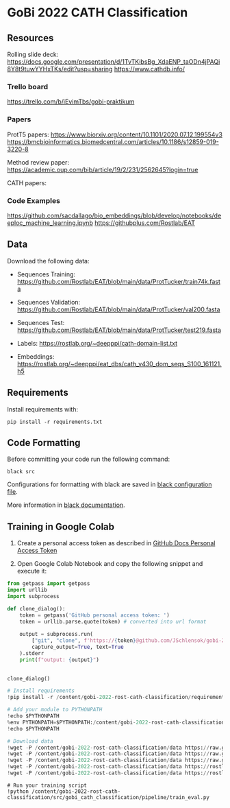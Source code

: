 # GoBi 2022 CATH Classification

## Resources
Rolling slide deck: https://docs.google.com/presentation/d/1TvTKibsBg_XdaENP_taODn4jPAQi8Y8t9tuwYYHxTKs/edit?usp=sharing
https://www.cathdb.info/

### Trello board
https://trello.com/b/iEvimTbs/gobi-praktikum

### Papers
ProtT5 papers:
https://www.biorxiv.org/content/10.1101/2020.07.12.199554v3
https://bmcbioinformatics.biomedcentral.com/articles/10.1186/s12859-019-3220-8

Method review paper: https://academic.oup.com/bib/article/19/2/231/2562645?login=true

CATH papers:


### Code Examples
https://github.com/sacdallago/bio_embeddings/blob/develop/notebooks/deeploc_machine_learning.ipynb
https://githubplus.com/Rostlab/EAT

## Data
Download the following data:

- Sequences Training: https://github.com/Rostlab/EAT/blob/main/data/ProtTucker/train74k.fasta
- Sequences Validation: https://github.com/Rostlab/EAT/blob/main/data/ProtTucker/val200.fasta
- Sequences Test: https://github.com/Rostlab/EAT/blob/main/data/ProtTucker/test219.fasta

- Labels: https://rostlab.org/~deepppi/cath-domain-list.txt

- Embeddings: https://rostlab.org/~deepppi/eat_dbs/cath_v430_dom_seqs_S100_161121.h5


## Requirements
Install requirements with:
```
pip install -r requirements.txt
```


## Code Formatting
Before committing your code run the following command:
```
black src
```
Configurations for formatting with black are saved in [black configuration file](pyproject.toml).

More information in [black documentation](https://black.readthedocs.io/en/stable/usage_and_configuration/the_basics.html#configuration-via-a-file).


## Training in Google Colab
1. Create a personal access token as described in [GitHub Docs Personal Access Token](https://docs.github.com/en/authentication/keeping-your-account-and-data-secure/creating-a-personal-access-token)

2. Open Google Colab Notebook and copy the following snippet and execute it:
```python
from getpass import getpass
import urllib
import subprocess

def clone_dialog():
    token = getpass('GitHub personal access token: ')
    token = urllib.parse.quote(token) # converted into url format
    
    output = subprocess.run(
        ["git", "clone", f'https://{token}@github.com/JSchlensok/gobi-2022-rost-cath-classification.git'], 
        capture_output=True, text=True
    ).stderr
    print(f"output: {output}")
    

clone_dialog()

# Install requirements
!pip install -r /content/gobi-2022-rost-cath-classification/requirements.txt

# Add your module to PYTHONPATH
!echo $PYTHONPATH
%env PYTHONPATH=$PYTHONPATH:/content/gobi-2022-rost-cath-classification/src
!echo $PYTHONPATH

# Download data
!wget -P /content/gobi-2022-rost-cath-classification/data https://raw.githubusercontent.com/Rostlab/EAT/main/data/ProtTucker/train74k.fasta
!wget -P /content/gobi-2022-rost-cath-classification/data https://raw.githubusercontent.com/Rostlab/EAT/main/data/ProtTucker/test219.fasta
!wget -P /content/gobi-2022-rost-cath-classification/data https://raw.githubusercontent.com/Rostlab/EAT/main/data/ProtTucker/val200.fasta
!wget -P /content/gobi-2022-rost-cath-classification/data https://rostlab.org/~deepppi/cath-domain-list.txt
!wget -P /content/gobi-2022-rost-cath-classification/data https://rostlab.org/~deepppi/eat_dbs/cath_v430_dom_seqs_S100_161121.h5
```
```
# Run your training script
!python /content/gobi-2022-rost-cath-classification/src/gobi_cath_classification/pipeline/train_eval.py
```
